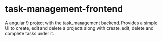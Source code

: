 # task-management-frontend
A angular 9 project with the task_management backend. Provides a simple UI to create, edit and delete a projects along with create, edit, delete and complete tasks under it.
